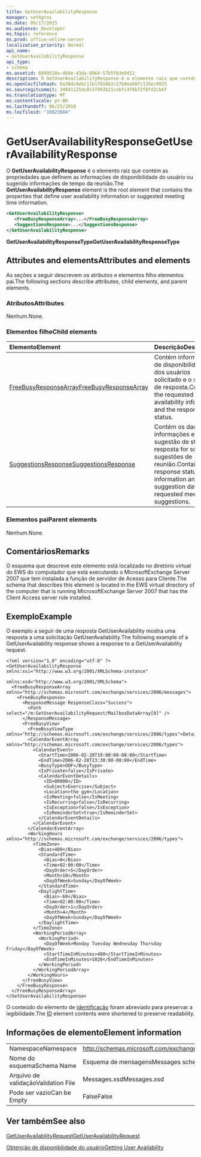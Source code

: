 ```yaml
---
title: GetUserAvailabilityResponse
manager: sethgros
ms.date: 09/17/2015
ms.audience: Developer
ms.topic: reference
ms.prod: office-online-server
localization_priority: Normal
api_name:
- GetUserAvailabilityResponse
api_type:
- schema
ms.assetid: 6999510a-d60e-43da-8964-57b5fb3e9d11
description: O GetUserAvailabilityResponse é o elemento raiz que contém as propriedades que definem as informações de disponibilidade do usuário ou sugerido informações de tempo da reunião.
ms.openlocfilehash: 0a30dc8ebc11b1f818b2c27b0ea68fc135ec0925
ms.sourcegitcommit: 34041125dc8c5f993b21cebfc4f8b72f0fd2cb6f
ms.translationtype: MT
ms.contentlocale: pt-BR
ms.lasthandoff: 06/25/2018
ms.locfileid: "19823684"
---
```

# <a name="getuseravailabilityresponse"></a><span data-ttu-id="e9ccb-103">GetUserAvailabilityResponse</span><span class="sxs-lookup"><span data-stu-id="e9ccb-103">GetUserAvailabilityResponse</span></span>

<span data-ttu-id="e9ccb-104">O **GetUserAvailabilityResponse** é o elemento raiz que contém as propriedades que definem as informações de disponibilidade do usuário ou sugerido informações de tempo da reunião.</span><span class="sxs-lookup"><span data-stu-id="e9ccb-104">The **GetUserAvailabilityResponse** element is the root element that contains the properties that define user availability information or suggested meeting time information.</span></span> 
  
```xml
<GetUserAvailabilityResponse>
   <FreeBusyResponseArray>...</FreeBusyResponseArray>
   <SuggestionsResponse>...</SuggestionsResponse>
</GetUserAvailabilityResponse>
```

 <span data-ttu-id="e9ccb-105">**GetUserAvailabilityResponseType**</span><span class="sxs-lookup"><span data-stu-id="e9ccb-105">**GetUserAvailabilityResponseType**</span></span>
## <a name="attributes-and-elements"></a><span data-ttu-id="e9ccb-106">Attributes and elements</span><span class="sxs-lookup"><span data-stu-id="e9ccb-106">Attributes and elements</span></span>

<span data-ttu-id="e9ccb-107">As seções a seguir descrevem os atributos e elementos filho elementos pai.</span><span class="sxs-lookup"><span data-stu-id="e9ccb-107">The following sections describe attributes, child elements, and parent elements.</span></span>
  
### <a name="attributes"></a><span data-ttu-id="e9ccb-108">Atributos</span><span class="sxs-lookup"><span data-stu-id="e9ccb-108">Attributes</span></span>

<span data-ttu-id="e9ccb-109">Nenhum.</span><span class="sxs-lookup"><span data-stu-id="e9ccb-109">None.</span></span>
  
### <a name="child-elements"></a><span data-ttu-id="e9ccb-110">Elementos filho</span><span class="sxs-lookup"><span data-stu-id="e9ccb-110">Child elements</span></span>

|<span data-ttu-id="e9ccb-111">**Elemento**</span><span class="sxs-lookup"><span data-stu-id="e9ccb-111">**Element**</span></span>|<span data-ttu-id="e9ccb-112">**Descrição**</span><span class="sxs-lookup"><span data-stu-id="e9ccb-112">**Description**</span></span>|
|:-----|:-----|
|[<span data-ttu-id="e9ccb-113">FreeBusyResponseArray</span><span class="sxs-lookup"><span data-stu-id="e9ccb-113">FreeBusyResponseArray</span></span>](freebusyresponsearray.md) <br/> |<span data-ttu-id="e9ccb-114">Contém informações de disponibilidade dos usuários solicitado e o status de resposta.</span><span class="sxs-lookup"><span data-stu-id="e9ccb-114">Contains the requested users' availability information and the response status.</span></span>  <br/> |
|[<span data-ttu-id="e9ccb-115">SuggestionsResponse</span><span class="sxs-lookup"><span data-stu-id="e9ccb-115">SuggestionsResponse</span></span>](suggestionsresponse.md) <br/> |<span data-ttu-id="e9ccb-116">Contém os dados de informações e sugestão de status de resposta for solicitado sugestões de reunião.</span><span class="sxs-lookup"><span data-stu-id="e9ccb-116">Contains response status information and suggestion data for requested meeting suggestions.</span></span>  <br/> |
   
### <a name="parent-elements"></a><span data-ttu-id="e9ccb-117">Elementos pai</span><span class="sxs-lookup"><span data-stu-id="e9ccb-117">Parent elements</span></span>

<span data-ttu-id="e9ccb-118">Nenhum.</span><span class="sxs-lookup"><span data-stu-id="e9ccb-118">None.</span></span>
  
## <a name="remarks"></a><span data-ttu-id="e9ccb-119">Comentários</span><span class="sxs-lookup"><span data-stu-id="e9ccb-119">Remarks</span></span>

<span data-ttu-id="e9ccb-120">O esquema que descreve este elemento está localizado no diretório virtual do EWS do computador que está executando o MicrosoftExchange Server 2007 que tem instalada a função de servidor de Acesso para Cliente.</span><span class="sxs-lookup"><span data-stu-id="e9ccb-120">The schema that describes this element is located in the EWS virtual directory of the computer that is running MicrosoftExchange Server 2007 that has the Client Access server role installed.</span></span>
  
## <a name="example"></a><span data-ttu-id="e9ccb-121">Exemplo</span><span class="sxs-lookup"><span data-stu-id="e9ccb-121">Example</span></span>

<span data-ttu-id="e9ccb-122">O exemplo a seguir de uma resposta GetUserAvailability mostra uma resposta a uma solicitação GetUserAvailability.</span><span class="sxs-lookup"><span data-stu-id="e9ccb-122">The following example of a GetUserAvailability response shows a response to a GetUserAvailability request.</span></span>
  
```
<?xml version="1.0" encoding="utf-8" ?>
<GetUserAvailabilityResponse xmlns:xsi="http://www.w3.org/2001/XMLSchema-instance"
                             xmlns:xsd="http://www.w3.org/2001/XMLSchema">
  <FreeBusyResponseArray xmlns="http://schemas.microsoft.com/exchange/services/2006/messages">
    <FreeBusyResponse>
      <ResponseMessage ResponseClass="Success">
        <Path select="/m:GetUserAvailabilityRequest/MailboxDataArray[0]" />
      </ResponseMessage>
      <FreeBusyView>
        <FreeBusyViewType xmlns="http://schemas.microsoft.com/exchange/services/2006/types">Detailed</FreeBusyViewType>
        <CalendarEventArray xmlns="http://schemas.microsoft.com/exchange/services/2006/types">
          <CalendarEvent>
            <StartTime>2006-02-28T19:00:00-08:00</StartTime>
            <EndTime>2006-02-28T23:30:00-08:00</EndTime>
            <BusyType>OOF</BusyType>
            <IsPrivate>false</IsPrivate>
            <CalendarEventDetails>
              <ID>00000</ID>
              <Subject>Exercise</Subject>
              <Location>the gym</Location>
              <IsMeeting>false</IsMeeting>
              <IsRecurring>false</IsRecurring>
              <IsException>false</IsException>
              <IsReminderSet>true</IsReminderSet>
            </CalendarEventDetails>
          </CalendarEvent>
        </CalendarEventArray>
        <WorkingHours xmlns="http://schemas.microsoft.com/exchange/services/2006/types">
          <TimeZone>
            <Bias>480</Bias>
            <StandardTime>
              <Bias>0</Bias>
              <Time>02:00:00</Time>
              <DayOrder>5</DayOrder>
              <Month>10</Month>
              <DayOfWeek>Sunday</DayOfWeek>
            </StandardTime>
            <DaylightTime>
              <Bias>-60</Bias>
              <Time>02:00:00</Time>
              <DayOrder>1</DayOrder>
              <Month>4</Month>
              <DayOfWeek>Sunday</DayOfWeek>
            </DaylightTime>
          </TimeZone>
          <WorkingPeriodArray>
            <WorkingPeriod>
              <DayOfWeek>Monday Tuesday Wednesday Thursday Friday</DayOfWeek>
              <StartTimeInMinutes>480</StartTimeInMinutes>
              <EndTimeInMinutes>1020</EndTimeInMinutes>
            </WorkingPeriod>
          </WorkingPeriodArray>
        </WorkingHours>
      </FreeBusyView>
    </FreeBusyResponse>
  </FreeBusyResponseArray>
</GetUserAvailabilityResponse>
```

<span data-ttu-id="e9ccb-123">O conteúdo do elemento de [identificação](id.md) foram abreviado para preservar a legibilidade.</span><span class="sxs-lookup"><span data-stu-id="e9ccb-123">The [ID](id.md) element contents were shortened to preserve readability.</span></span> 
  
## <a name="element-information"></a><span data-ttu-id="e9ccb-124">Informações de elemento</span><span class="sxs-lookup"><span data-stu-id="e9ccb-124">Element information</span></span>

|||
|:-----|:-----|
|<span data-ttu-id="e9ccb-125">Namespace</span><span class="sxs-lookup"><span data-stu-id="e9ccb-125">Namespace</span></span>  <br/> |http://schemas.microsoft.com/exchange/services/2006/messages  <br/> |
|<span data-ttu-id="e9ccb-126">Nome do esquema</span><span class="sxs-lookup"><span data-stu-id="e9ccb-126">Schema Name</span></span>  <br/> |<span data-ttu-id="e9ccb-127">Esquema de mensagens</span><span class="sxs-lookup"><span data-stu-id="e9ccb-127">Messages schema</span></span>  <br/> |
|<span data-ttu-id="e9ccb-128">Arquivo de validação</span><span class="sxs-lookup"><span data-stu-id="e9ccb-128">Validation File</span></span>  <br/> |<span data-ttu-id="e9ccb-129">Messages.xsd</span><span class="sxs-lookup"><span data-stu-id="e9ccb-129">Messages.xsd</span></span>  <br/> |
|<span data-ttu-id="e9ccb-130">Pode ser vazio</span><span class="sxs-lookup"><span data-stu-id="e9ccb-130">Can be Empty</span></span>  <br/> |<span data-ttu-id="e9ccb-131">False</span><span class="sxs-lookup"><span data-stu-id="e9ccb-131">False</span></span>  <br/> |
   
## <a name="see-also"></a><span data-ttu-id="e9ccb-132">Ver também</span><span class="sxs-lookup"><span data-stu-id="e9ccb-132">See also</span></span>



[<span data-ttu-id="e9ccb-133">GetUserAvailabilityRequest</span><span class="sxs-lookup"><span data-stu-id="e9ccb-133">GetUserAvailabilityRequest</span></span>](getuseravailabilityrequest.md)


[<span data-ttu-id="e9ccb-134">Obtenção de disponibilidade do usuário</span><span class="sxs-lookup"><span data-stu-id="e9ccb-134">Getting User Availability</span></span>](http://msdn.microsoft.com/library/d4133fcb-9b0f-4e6b-aadf-a389da83516a%28Office.15%29.aspx)

